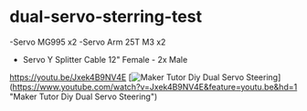 # dual-servo-sterring-test

-Servo MG995 x2
-Servo Arm 25T M3 x2
- Servo Y Splitter Cable 12" Female - 2x Male

https://youtu.be/Jxek4B9NV4E
[![Maker Tutor Diy Dual Servo Steering](http://img.youtube.com/vi/Jxek4B9NV4E/0.jpg)]
(https://www.youtube.com/watch?v=Jxek4B9NV4E&feature=youtu.be&hd=1 "Maker Tutor Diy Dual Servo Steering")
